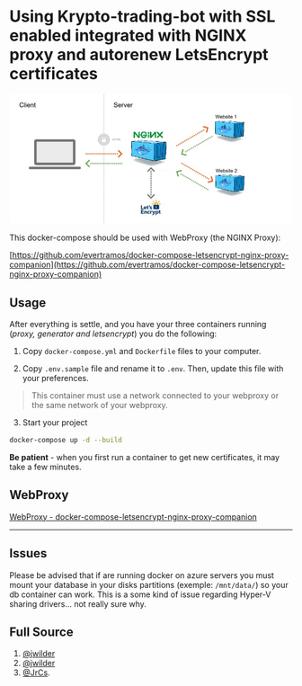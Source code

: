 # Using Krypto-trading-bot with SSL enabled integrated with NGINX proxy and autorenew LetsEncrypt certificates

![Krypto-trading-bot-docker-letsencrypt](https://github.com/evertramos/images/raw/master/webproxy.jpg)

This docker-compose should be used with WebProxy (the NGINX Proxy):

[https://github.com/evertramos/docker-compose-letsencrypt-nginx-proxy-companion](https://github.com/evertramos/docker-compose-letsencrypt-nginx-proxy-companion)


## Usage

After everything is settle, and you have your three containers running (_proxy, generator and letsencrypt_) you do the following:

1. Copy `docker-compose.yml` and `Dockerfile` files to your computer.

2. Copy `.env.sample` file and rename it to `.env`. Then, update this file with your preferences.

>This container must use a network connected to your webproxy or the same network of your webproxy.

3. Start your project

```bash
docker-compose up -d --build
```

**Be patient** - when you first run a container to get new certificates, it may take a few minutes.

## WebProxy

[WebProxy - docker-compose-letsencrypt-nginx-proxy-companion](https://github.com/evertramos/docker-compose-letsencrypt-nginx-proxy-companion)

----

## Issues

Please be advised that if are running docker on azure servers you must mount your database in your disks partitions (exemple: `/mnt/data/`) so your db container can work. This is a some kind of issue regarding Hyper-V sharing drivers... not really sure why.


## Full Source

1. [@jwilder](https://github.com/jwilder/nginx-proxy)
2. [@jwilder](https://github.com/jwilder/docker-gen)
3. [@JrCs](https://github.com/JrCs/docker-letsencrypt-nginx-proxy-companion).
